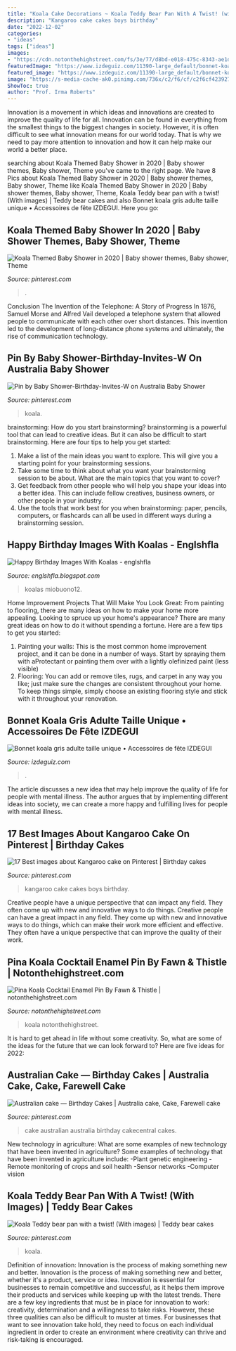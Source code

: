 ```yaml
---
title: "Koala Cake Decorations ~ Koala Teddy Bear Pan With A Twist! (with Images)"
description: "Kangaroo cake cakes boys birthday"
date: "2022-12-02"
categories:
- "ideas"
tags: ["ideas"]
images:
- "https://cdn.notonthehighstreet.com/fs/3e/77/d8bd-e018-475c-8343-ae1d597eeece/original_pina-koala-cocktail-enamel-pin.jpg"
featuredImage: "https://www.izdeguiz.com/11390-large_default/bonnet-koala-gris-adulte-taille-unique.jpg"
featured_image: "https://www.izdeguiz.com/11390-large_default/bonnet-koala-gris-adulte-taille-unique.jpg"
image: "https://s-media-cache-ak0.pinimg.com/736x/c2/f6/cf/c2f6cf423927c113d761dbb68cfdd252--kangaroo-pao.jpg"
ShowToc: true
author: "Prof. Irma Roberts"
---
```



Innovation is a movement in which ideas and innovations are created to improve the quality of life for all. Innovation can be found in everything from the smallest things to the biggest changes in society. However, it is often difficult to see what innovation means for our world today. That is why we need to pay more attention to innovation and how it can help make our world a better place.

	

		
searching about Koala Themed Baby Shower in 2020 | Baby shower themes, Baby shower, Theme you've came to the right page. We have 8 Pics about Koala Themed Baby Shower in 2020 | Baby shower themes, Baby shower, Theme like Koala Themed Baby Shower in 2020 | Baby shower themes, Baby shower, Theme, Koala Teddy bear pan with a twist! (With images) | Teddy bear cakes and also Bonnet koala gris adulte taille unique • Accessoires de fête IZDEGUI. Here you go:
		
    
## Koala Themed Baby Shower In 2020 | Baby Shower Themes, Baby Shower, Theme

<img loading=lazy src="https://i.pinimg.com/originals/66/ac/c2/66acc23d88cd5cf2c452ef3b758a37d7.jpg" onerror="this.onerror=null;this.src='https://tse1.mm.bing.net/th?id=OIP.ZEwioU2glwv2ai858nkw-wHaKp&amp;pid=15.1';" alt="Koala Themed Baby Shower in 2020 | Baby shower themes, Baby shower, Theme">

_Source: pinterest.com_

>. 

	

Conclusion
The Invention of the Telephone: A Story of Progress
In 1876, Samuel Morse and Alfred Vail developed a telephone system that allowed people to communicate with each other over short distances. This invention led to the development of long-distance phone systems and ultimately, the rise of communication technology.

    
## Pin By Baby Shower-Birthday-Invites-W On Australia Baby Shower

<img loading=lazy src="https://i.pinimg.com/originals/9a/06/62/9a0662c5f971f7c2ddc306ebfc08cc79.jpg" onerror="this.onerror=null;this.src='https://tse2.mm.bing.net/th?id=OIP.7UPyFU_czZFVWBjHZ1KOLQHaJQ&amp;pid=15.1';" alt="Pin by Baby Shower-Birthday-Invites-W on Australia Baby Shower">

_Source: pinterest.com_

>koala. 

	

brainstorming: How do you start brainstorming?
brainstorming is a powerful tool that can lead to creative ideas. But it can also be difficult to start brainstorming. Here are four tips to help you get started: 
1. Make a list of the main ideas you want to explore. This will give you a starting point for your brainstorming sessions.
2. Take some time to think about what you want your brainstorming session to be about. What are the main topics that you want to cover? 
3. Get feedback from other people who will help you shape your ideas into a better idea. This can include fellow creatives, business owners, or other people in your industry. 
4. Use the tools that work best for you when brainstorming: paper, pencils, computers, or flashcards can all be used in different ways during a brainstorming session.

    
## Happy Birthday Images With Koalas - Englshfla

<img loading=lazy src="https://st4.depositphotos.com/4245375/20314/v/1600/depositphotos_203144234-stock-illustration-happy-birthday-card-fun-koala.jpg" onerror="this.onerror=null;this.src='https://tse2.mm.bing.net/th?id=OIP.KpzvkEtDIwBWPhVpaoeC9gHaI0&amp;pid=15.1';" alt="Happy Birthday Images With Koalas - englshfla">

_Source: englshfla.blogspot.com_

>koalas miobuono12. 

	

Home Improvement Projects That Will Make You Look Great: From painting to flooring, there are many ideas on how to make your home more appealing.
Looking to spruce up your home's appearance? There are many great ideas on how to do it without spending a fortune. Here are a few tips to get you started:
1. Painting your walls: This is the most common home improvement project, and it can be done in a number of ways. Start by spraying them with aProtectant or painting them over with a lightly olefinized paint (less visible) 
2. Flooring: You can add or remove tiles, rugs, and carpet in any way you like; just make sure the changes are consistent throughout your home. To keep things simple, simply choose an existing flooring style and stick with it throughout your renovation.

    
## Bonnet Koala Gris Adulte Taille Unique • Accessoires De Fête IZDEGUI

<img loading=lazy src="https://www.izdeguiz.com/11390-large_default/bonnet-koala-gris-adulte-taille-unique.jpg" onerror="this.onerror=null;this.src='https://tse1.mm.bing.net/th?id=OIP.t5MiHqGPcz8kc4xMUAOh9AHaHa&amp;pid=15.1';" alt="Bonnet koala gris adulte taille unique • Accessoires de fête IZDEGUI">

_Source: izdeguiz.com_

>. 

	

The article discusses a new idea that may help improve the quality of life for people with mental illness. The author argues that by implementing different ideas into society, we can create a more happy and fulfilling lives for people with mental illness.

    
## 17 Best Images About Kangaroo Cake On Pinterest | Birthday Cakes

<img loading=lazy src="https://s-media-cache-ak0.pinimg.com/736x/c2/f6/cf/c2f6cf423927c113d761dbb68cfdd252--kangaroo-pao.jpg" onerror="this.onerror=null;this.src='https://tse1.mm.bing.net/th?id=OIP.kXTGO1jCPkrZJsBqypQU9wHaJ3&amp;pid=15.1';" alt="17 Best images about Kangaroo cake on Pinterest | Birthday cakes">

_Source: pinterest.com_

>kangaroo cake cakes boys birthday. 

	

Creative people have a unique perspective that can impact any field. They often come up with new and innovative ways to do things.
Creative people can have a great impact in any field. They come up with new and innovative ways to do things, which can make their work more efficient and effective. They often have a unique perspective that can improve the quality of their work.

    
## Pina Koala Cocktail Enamel Pin By Fawn &amp; Thistle | Notonthehighstreet.com

<img loading=lazy src="https://cdn.notonthehighstreet.com/fs/3e/77/d8bd-e018-475c-8343-ae1d597eeece/original_pina-koala-cocktail-enamel-pin.jpg" onerror="this.onerror=null;this.src='https://tse3.mm.bing.net/th?id=OIP.Ny6ml09uZ5x4SVNbhUlM3QHaHa&amp;pid=15.1';" alt="Pina Koala Cocktail Enamel Pin By Fawn &amp; Thistle | notonthehighstreet.com">

_Source: notonthehighstreet.com_

>koala notonthehighstreet. 

	

It is hard to get ahead in life without some creativity. So, what are some of the ideas for the future that we can look forward to? Here are five ideas for 2022: 

    
## Australian Cake — Birthday Cakes | Australia Cake, Cake, Farewell Cake

<img loading=lazy src="https://i.pinimg.com/736x/2e/92/12/2e92124208939059fade779c76ab1e99--cake-stuff-cake-decorations.jpg" onerror="this.onerror=null;this.src='https://tse4.mm.bing.net/th?id=OIP.pK047mWnSnPcyfcOsqSsUgHaJ3&amp;pid=15.1';" alt="Australian cake — Birthday Cakes | Australia cake, Cake, Farewell cake">

_Source: pinterest.com_

>cake australian australia birthday cakecentral cakes. 

	

New technology in agriculture: What are some examples of new technology that have been invented in agriculture?
Some examples of technology that have been invented in agriculture include:
-Plant genetic engineering
-Remote monitoring of crops and soil health 
-Sensor networks 
-Computer vision

    
## Koala Teddy Bear Pan With A Twist! (With Images) | Teddy Bear Cakes

<img loading=lazy src="https://i.pinimg.com/originals/b3/33/7c/b3337c7ecd8a2ae205d75055d9507c95.jpg" onerror="this.onerror=null;this.src='https://tse1.mm.bing.net/th?id=OIP.iQhC_04wrBFR9r6GGhJvZAHaJ4&amp;pid=15.1';" alt="Koala Teddy bear pan with a twist! (With images) | Teddy bear cakes">

_Source: pinterest.com_

>koala. 

	

Definition of innovation: Innovation is the process of making something new and better.
Innovation is the process of making something new and better, whether it's a product, service or idea. Innovation is essential for businesses to remain competitive and successful, as it helps them improve their products and services while keeping up with the latest trends.
There are a few key ingredients that must be in place for innovation to work: creativity, determination and a willingness to take risks. However, these three qualities can also be difficult to muster at times. For businesses that want to see innovation take hold, they need to focus on each individual ingredient in order to create an environment where creativity can thrive and risk-taking is encouraged.

